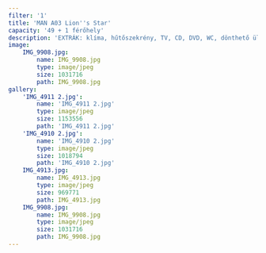 ```yaml
---
filter: '1'
title: 'MAN A03 Lion''s Star'
capacity: '49 + 1 férőhely'
description: 'EXTRÁK: klíma, hűtőszekrény, TV, CD, DVD, WC, dönthető ülések, biztonsági öv'
image:
    IMG_9908.jpg:
        name: IMG_9908.jpg
        type: image/jpeg
        size: 1031716
        path: IMG_9908.jpg
gallery:
    'IMG_4911 2.jpg':
        name: 'IMG_4911 2.jpg'
        type: image/jpeg
        size: 1153556
        path: 'IMG_4911 2.jpg'
    'IMG_4910 2.jpg':
        name: 'IMG_4910 2.jpg'
        type: image/jpeg
        size: 1018794
        path: 'IMG_4910 2.jpg'
    IMG_4913.jpg:
        name: IMG_4913.jpg
        type: image/jpeg
        size: 969771
        path: IMG_4913.jpg
    IMG_9908.jpg:
        name: IMG_9908.jpg
        type: image/jpeg
        size: 1031716
        path: IMG_9908.jpg
---
```


